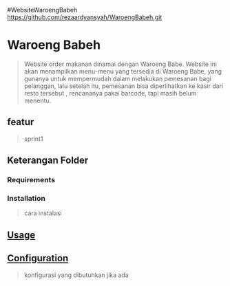#WebsiteWaroengBabeh
https://github.com/rezaardyansyah/WaroengBabeh.git

# Waroeng Babeh
> Website order makanan dinamai dengan Waroeng Babe. Website ini akan menampilkan menu-menu yang tersedia di Waroeng Babe, yang gunanya untuk mempermudah dalam melakukan pemesanan bagi pelanggan,
lalu setelah itu, pemesanan bisa diperlihatkan ke kasir dari resto tersebut , rencananya pakai barcode, tapi masih belum menentu.

## featur
>sprint1

## Keterangan Folder
>


### Requirements


### Installation
> cara instalasi

## [Usage](#usage)
> 


## [Configuration](#configuration)
> konfigurasi yang dibutuhkan jika ada

